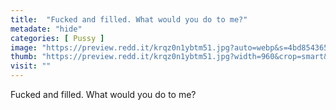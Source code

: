 ```yaml
---
title:  "Fucked and filled. What would you do to me?"
metadate: "hide"
categories: [ Pussy ]
image: "https://preview.redd.it/krqz0n1ybtm51.jpg?auto=webp&s=4bd85436547754d9a01a2bfc03d63cd24369238f"
thumb: "https://preview.redd.it/krqz0n1ybtm51.jpg?width=960&crop=smart&auto=webp&s=11632bcfb5edb417279e21e91a3da944a6e813f4"
visit: ""
---
```

Fucked and filled. What would you do to me?
